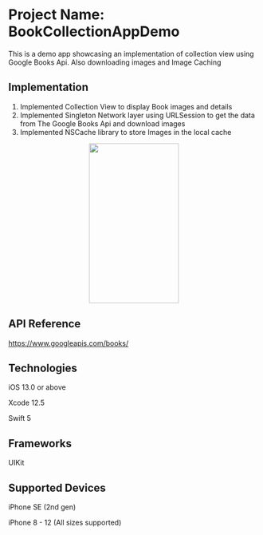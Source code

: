 # Project Name: BookCollectionAppDemo

This is a demo app showcasing an implementation of collection view using Google Books Api. Also downloading images and Image Caching

## Implementation
1) Implemented Collection View to display Book images and details
2) Implemented Singleton Network layer using URLSession to get the data from The Google Books Api and download images
3) Implemented NSCache library to store Images in the local cache 

<p align="center">
<img src="https://i.imgur.com/e1ol7EJ.png" width="180" height="320">
</p>

## API Reference
https://www.googleapis.com/books/

## Technologies

iOS 13.0 or above

Xcode 12.5

Swift 5

## Frameworks

UIKit

## Supported Devices

iPhone SE (2nd gen)

iPhone 8 - 12 (All sizes supported)
